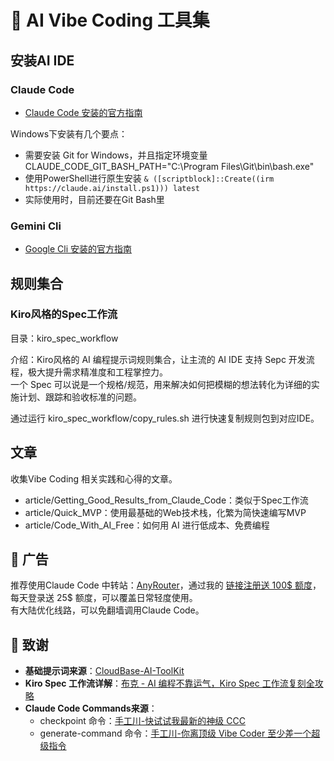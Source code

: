 # 🤖 AI Vibe Coding 工具集

## 安装AI IDE
### Claude Code
- [Claude Code 安装的官方指南](https://docs.anthropic.com/en/docs/claude-code/setup#install-and-authenticate)

Windows下安装有几个要点：

- 需要安装 Git for Windows，并且指定环境变量 CLAUDE_CODE_GIT_BASH_PATH="C:\Program Files\Git\bin\bash.exe"
- 使用PowerShell进行原生安装 `& ([scriptblock]::Create((irm https://claude.ai/install.ps1))) latest`
- 实际使用时，目前还要在Git Bash里

### Gemini Cli
- [Google Cli 安装的官方指南](https://google-gemini.github.io/gemini-cli/)

## 规则集合
### Kiro风格的Spec工作流
目录：kiro_spec_workflow

介绍：Kiro风格的 AI 编程提示词规则集合，让主流的 AI IDE 支持 Sepc 开发流程，极大提升需求精准度和工程掌控力。  
一个 Spec 可以说是一个规格/规范，用来解决如何把模糊的想法转化为详细的实施计划、跟踪和验收标准的问题。

通过运行 kiro_spec_workflow/copy_rules.sh 进行快速复制规则包到对应IDE。

## 文章
收集Vibe Coding 相关实践和心得的文章。  

- article/Getting_Good_Results_from_Claude_Code：类似于Spec工作流
- article/Quick_MVP：使用最基础的Web技术栈，化繁为简快速编写MVP
- article/Code_With_AI_Free：如何用 AI 进行低成本、免费编程

## 🎉 广告
推荐使用Claude Code 中转站：[AnyRouter](https://anyrouter.top/register?aff=qndY)，通过我的 [链接注册送 100$ 额度](https://anyrouter.top/register?aff=qndY)，每天登录送 25$ 额度，可以覆盖日常轻度使用。  
有大陆优化线路，可以免翻墙调用Claude Code。


## 🙏 致谢

- **基础提示词来源**：[CloudBase-AI-ToolKit](https://github.com/TencentCloudBase/CloudBase-AI-ToolKit)
- **Kiro Spec 工作流详解**：[布克 - AI 编程不靠运气，Kiro Spec 工作流复刻全攻略](https://mp.weixin.qq.com/s/3j6lG50isbuSH4p64TsNag)
- **Claude Code Commands来源**：
    - checkpoint 命令：[手工川-快试试我最新的神级 CCC](https://mp.weixin.qq.com/s/P5OmJH8gwr7dq8RQv0MZmQ)
    - generate-command 命令：[手工川-你离顶级 Vibe Coder 至少差一个超级指令](https://mp.weixin.qq.com/s/TgXRZE33yiUzpBOVAai08g)